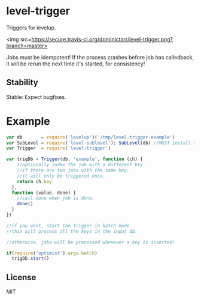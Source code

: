 # level-trigger

Triggers for levelup.

<img src=https://secure.travis-ci.org/dominictarr/level-trigger.png?branch=master>

Jobs must be idempotent!
If the process crashes before job has calledback,
it will be rerun the next time it's started, for consistency!

## Stability

Stable: Expect bugfixes.

# Example

``` js
var db       = require('levelup')('/tmp/level-trigger-example')
var SubLevel = require('level-sublevel'); SubLevel(db) //MUST install sublevel.
var Trigger  = require('level-trigger')

var trigDb = Trigger(db, 'example', function (ch) {
    //optionally index the job with a different key.
    //if there are two jobs with the same key,
    //it will only be triggered once.
    return ch.key
  },
  function (value, done) { 
    //call done when job is done.
    done()
  }
})

//if you want, start the trigger in batch mode.
//this will process all the keys in the input db.

//otherwise, jobs will be processed whenever a key is inserted!

if(require('optimist').argv.batch)
  trigDb.start()

```

## License

MIT



